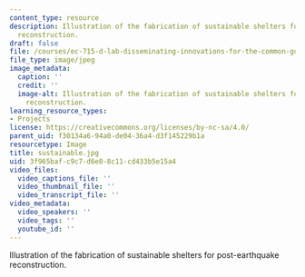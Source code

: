 ```yaml
---
content_type: resource
description: Illustration of the fabrication of sustainable shelters for post-earthquake
  reconstruction.
draft: false
file: /courses/ec-715-d-lab-disseminating-innovations-for-the-common-good-spring-2007/3f965bafc9c7d6e08c11cd433b5e15a4_sustainable.jpg
file_type: image/jpeg
image_metadata:
  caption: ''
  credit: ''
  image-alt: Illustration of the fabrication of sustainable shelters for post-earthquake
    reconstruction.
learning_resource_types:
- Projects
license: https://creativecommons.org/licenses/by-nc-sa/4.0/
parent_uid: f30134a6-94a0-de04-36a4-d3f145229b1a
resourcetype: Image
title: sustainable.jpg
uid: 3f965baf-c9c7-d6e0-8c11-cd433b5e15a4
video_files:
  video_captions_file: ''
  video_thumbnail_file: ''
  video_transcript_file: ''
video_metadata:
  video_speakers: ''
  video_tags: ''
  youtube_id: ''
---
```

Illustration of the fabrication of sustainable shelters for post-earthquake reconstruction.

